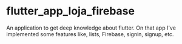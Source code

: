 # flutter_app_loja_firebase

An application to get deep knowledge about flutter. On that app I've implemented some features like, lists, Firebase, signin, signup, etc.


